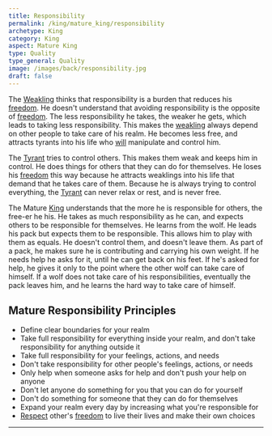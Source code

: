 ```yaml
---
title: Responsibility
permalink: /king/mature_king/responsibility
archetype: King
category: King
aspect: Mature King
type: Quality
type_general: Quality
image: /images/back/responsibility.jpg
draft: false
---
```

   
  
The [Weakling](/king/mature_king/weakling_shadow) thinks that responsibility is a burden that reduces his [freedom](/lover/spirit/jester/freedom). He doesn't understand that avoiding responsibility is the opposite of [freedom](/lover/spirit/jester/freedom). The less responsibility he takes, the weaker he gets, which leads to taking less responsibility. This makes the [weakling](/king/mature_king/weakling_shadow) always depend on other people to take care of his realm. He becomes less free, and attracts tyrants into his life who [will](/warrior/body/athlete/will) manipulate and control him.   
  
The [Tyrant](/king/mature_king/tyrant_shadow) tries to control others. This makes them weak and keeps him in control. He does things for others that they can do for themselves. He loses his [freedom](/lover/spirit/jester/freedom) this way because he attracts weaklings into his life that demand that he takes care of them. Because he is always trying to control everything, the [Tyrant](/king/mature_king/tyrant_shadow) can never relax or rest, and is never free.  
  
The Mature [King](/[king](/king/mature_king)/mature_king) understands that the more he is responsible for others, the free-er he his. He takes as much responsibility as he can, and expects others to be responsible for themselves. He learns from the wolf. He leads his pack but expects them to be responsible. This allows him to play with them as equals. He doesn't control them, and doesn't leave them. As part of a pack, he makes sure he is contributing and carrying his own weight. If he needs help he asks for it, until he can get back on his feet. If he's asked for help, he gives it only to the point where the other wolf can take care of himself. If a wolf does not take care of his responsibilities, eventually the pack leaves him, and he learns the hard way to take care of himself.   
  
  
## Mature Responsibility Principles  
- Define clear boundaries for your realm  
- Take full responsibility for everything inside your realm, and don't take responsibility for anything outside it  
- Take full responsibility for your feelings, actions, and needs  
- Don't take responsibility for other people's feelings, actions, or needs  
- Only help when someone asks for help and don't push your help on anyone  
- Don't let anyone do something for you that you can do for yourself  
- Don't do something for someone that they can do for themselves  
- Expand your realm every day by increasing what you're responsible for  
- [Respect](/king/spirit/leader/[respect](/king/spirit/leader/respect)) other's [freedom](/lover/spirit/jester/freedom) to live their lives and make their own choices
---
